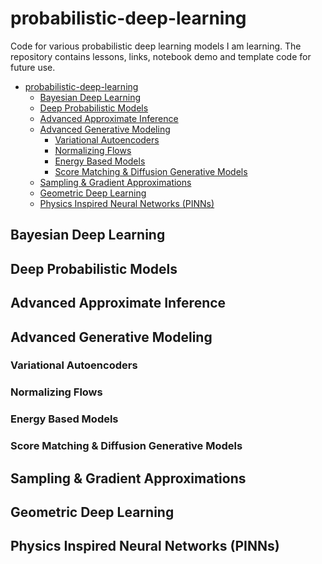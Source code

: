 # probabilistic-deep-learning

Code for various probabilistic deep learning models I am learning.
The repository contains lessons, links, notebook demo and template code for future use.


- [probabilistic-deep-learning](#probabilistic-deep-learning)
  - [Bayesian Deep Learning](#bayesian-deep-learning)
  - [Deep Probabilistic Models](#deep-probabilistic-models)
  - [Advanced Approximate Inference](#advanced-approximate-inference)
  - [Advanced Generative Modeling](#advanced-generative-modeling)
    - [Variational Autoencoders](#variational-autoencoders)
    - [Normalizing Flows](#normalizing-flows)
    - [Energy Based Models](#energy-based-models)
    - [Score Matching \& Diffusion Generative Models](#score-matching--diffusion-generative-models)
  - [Sampling \& Gradient Approximations](#sampling--gradient-approximations)
  - [Geometric Deep Learning](#geometric-deep-learning)
  - [Physics Inspired Neural Networks (PINNs)](#physics-inspired-neural-networks-pinns)

## Bayesian Deep Learning
## Deep Probabilistic Models
## Advanced Approximate Inference
## Advanced Generative Modeling
### Variational Autoencoders
### Normalizing Flows
### Energy Based Models
### Score Matching & Diffusion Generative Models
## Sampling & Gradient Approximations
## Geometric Deep Learning
## Physics Inspired Neural Networks (PINNs)